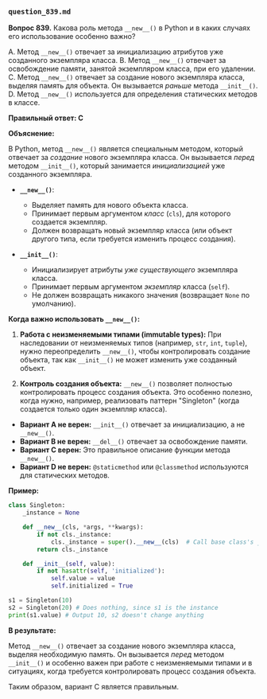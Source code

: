 ### `question_839.md`

**Вопрос 839.** Какова роль метода `__new__()` в Python и в каких случаях его использование особенно важно?

A. Метод `__new__()` отвечает за инициализацию атрибутов уже созданного экземпляра класса.
B. Метод `__new__()` отвечает за освобождение памяти, занятой экземпляром класса, при его удалении.
C. Метод `__new__()` отвечает за создание нового экземпляра класса, выделяя память для объекта. Он вызывается *раньше* метода `__init__()`.
D. Метод `__new__()` используется для определения статических методов в классе.

**Правильный ответ: C**

**Объяснение:**

В Python, метод `__new__()` является специальным методом, который отвечает за *создание* нового экземпляра класса. Он вызывается *перед* методом `__init__()`, который занимается *инициализацией* уже созданного экземпляра.

*   **`__new__()`**:
    *   Выделяет память для нового объекта класса.
    *   Принимает первым аргументом *класс* (`cls`), для которого создается экземпляр.
    *   Должен возвращать новый экземпляр класса (или объект другого типа, если требуется изменить процесс создания).

*   **`__init__()`**:
    *   Инициализирует атрибуты *уже существующего* экземпляра класса.
    *   Принимает первым аргументом *экземпляр* класса (`self`).
    *   Не должен возвращать никакого значения (возвращает `None` по умолчанию).

**Когда важно использовать `__new__()`:**

1.  **Работа с неизменяемыми типами (immutable types):**  При наследовании от неизменяемых типов (например, `str`, `int`, `tuple`), нужно переопределить `__new__()`, чтобы контролировать создание объекта, так как `__init__()` не может изменить уже созданный объект.

2.  **Контроль создания объекта:**  `__new__()` позволяет полностью контролировать процесс создания объекта. Это особенно полезно, когда нужно, например, реализовать паттерн "Singleton" (когда создается только один экземпляр класса).

*   **Вариант A не верен:** `__init__()` отвечает за инициализацию, а не `__new__()`.
*   **Вариант B не верен:** `__del__()` отвечает за освобождение памяти.
*   **Вариант C верен:** Это правильное описание функции метода `__new__()`.
*   **Вариант D не верен:** `@staticmethod` или `@classmethod` используются для статических методов.

**Пример:**

```python
class Singleton:
    _instance = None

    def __new__(cls, *args, **kwargs):
        if not cls._instance:
            cls._instance = super().__new__(cls)  # Call base class's __new__
        return cls._instance

    def __init__(self, value):
        if not hasattr(self, 'initialized'):
            self.value = value
            self.initialized = True

s1 = Singleton(10)
s2 = Singleton(20) # Does nothing, since s1 is the instance
print(s1.value) # Output 10, s2 doesn't change anything
```

**В результате:**

Метод `__new__()` отвечает за создание нового экземпляра класса, выделяя необходимую память. Он вызывается *перед* методом `__init__()` и особенно важен при работе с неизменяемыми типами и в ситуациях, когда требуется контролировать процесс создания объекта.

Таким образом, вариант C является правильным.
